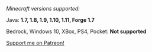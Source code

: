 _Minecraft versions supported:_
 
Java:  **1.7, 1.8, 1.9, 1.10, 1.11, Forge 1.7**

Bedrock, Windows 10, XBox, PS4, Pocket:  **Not supported**

[Support me on Patreon!](http://www.patreon.com/mcedit2)